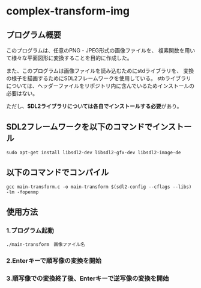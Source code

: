 # complex-transform-img
## プログラム概要
このプログラムは、任意のPNG・JPEG形式の画像ファイルを、
複素関数を用いて様々な平面図形に変換することを目的に作成した。

また、このプログラムは画像ファイルを読み込むためにstdライブラリを、
変換の様子を描画するためにSDL2フレームワークを使用している。
stbライブラリについては、ヘッダーファイルをリポジトリ内に含んでいるためインストールの必要はない。

ただし、**SDL2ライブラリについては各自でインストールする必要**があり。

## SDL2フレームワークを以下のコマンドでインストール
```
sudo apt-get install libsdl2-dev libsdl2-gfx-dev libsdl2-image-de
```
## 以下のコマンドでコンパイル
```
gcc main-transform.c -o main-transform $(sdl2-config --cflags --libs) -lm -fopenmp
```
## 使用方法
### 1.プログラム起動
`./main-transform　画像ファイル名 `
### 2.Enterキーで順写像の変換を開始
### 3.順写像での変換終了後、Enterキーで逆写像の変換を開始

